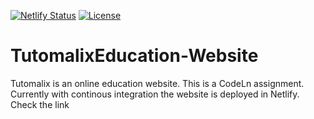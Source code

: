 [![Netlify Status](https://api.netlify.com/api/v1/badges/2ce839a9-a27a-4d51-a900-1b2f9db951fd/deploy-status)](https://app.netlify.com/sites/tutomalix/deploys) [![License](https://img.shields.io/badge/License-Apache%202.0-blue.svg)](https://opensource.org/licenses/Apache-2.0)
# TutomalixEducation-Website
Tutomalix is an online education website. This is a CodeLn assignment. Currently with continous integration the website is deployed in Netlify. Check the link
